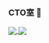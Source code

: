 ### CTO室 👋

<a href="https://github.com/anuraghazra/github-readme-stats">
  <img align="center" src="https://github-readme-stats-nbey1sq5r-tsmiyamoto.vercel.app/api?username=tsmiyamoto&count_private=true&theme=prussian&show_icons=true" />
</a>
<a href="https://github.com/anuraghazra/convoychat">
  <img align="center" src="https://github-readme-stats-nbey1sq5r-tsmiyamoto.vercel.app/api/top-langs/?username=tsmiyamoto&hide=c&exclude_repo=darknet&theme=prussian&layout=compact" />
</a>


<!--
**tsmiyamoto/tsmiyamoto** is a ✨ _special_ ✨ repository because its `README.md` (this file) appears on your GitHub profile.

Here are some ideas to get you started:

- 🔭 I’m currently working on ...
- 🌱 I’m currently learning ...
- 👯 I’m looking to collaborate on ...
- 🤔 I’m looking for help with ...
- 💬 Ask me about ...
- 📫 How to reach me: ...
- 😄 Pronouns: ...
- ⚡ Fun fact: ...
-->

